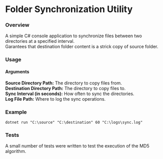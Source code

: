 # Folder Synchronization Utility

### Overview
A simple C# console application to synchronize files between two directories at a specified interval.\
Garantees that destination folder content is a strick copy of source folder.

### Usage
#### Arguments
**Source Directory Path:** The directory to copy files from.\
**Destination Directory Path:** The directory to copy files to.\
**Sync Interval (in seconds):** How often to sync the directories.\
**Log File Path:** Where to log the sync operations.


### Example
	dotnet run "C:\source" "C:\destination" 60 "C:\logs\sync.log"

 
### Tests
A small number of tests were written to test the execution of the MD5 algorithm.
